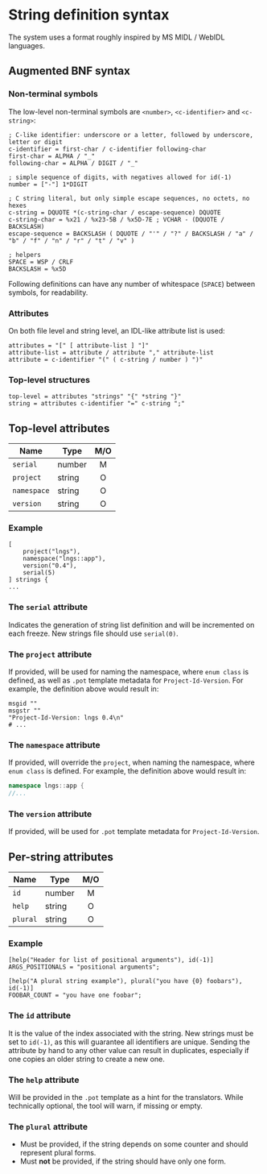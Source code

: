 # String definition syntax

The system uses a format roughly inspired by MS MIDL / WebIDL languages.

## Augmented BNF syntax

### Non-terminal symbols

The low-level non-terminal symbols are `<number>`, `<c-identifier>` and `<c-string>`:

```abnf
; C-like identifier: underscore or a letter, followed by underscore, letter or digit
c-identifier = first-char / c-identifier following-char
first-char = ALPHA / "_"
following-char = ALPHA / DIGIT / "_"

; simple sequence of digits, with negatives allowed for id(-1)
number = ["-"] 1*DIGIT

; C string literal, but only simple escape sequences, no octets, no hexes
c-string = DQUOTE *(c-string-char / escape-sequence) DQUOTE
c-string-char = %x21 / %x23-5B / %x5D-7E ; VCHAR - (DQUOTE / BACKSLASH)
escape-sequence = BACKSLASH ( DQUOTE / "'" / "?" / BACKSLASH / "a" / "b" / "f" / "n" / "r" / "t" / "v" )

; helpers
SPACE = WSP / CRLF
BACKSLASH = %x5D
```

Following definitions can have any number of whitespace (`SPACE`) between symbols, for readability.

### Attributes

On both file level and string level, an IDL-like attribute list is used:

```abnf
attributes = "[" [ attribute-list ] "]"
attribute-list = attribute / attribute "," attribute-list
attribute = c-identifier "(" ( c-string / number ) ")"
```

### Top-level structures

```abnf
top-level = attributes "strings" "{" *string "}"
string = attributes c-identifier "=" c-string ";"
```

## Top-level attributes

| Name | Type | M/O |
|------|------|:---:|
| `serial` | number | M |
| `project` | string | O |
| `namespace` | string | O |
| `version` | string | O |

### Example

```idl
[
    project("lngs"),
    namespace("lngs::app"),
    version("0.4"),
    serial(5)
] strings {
...
```

### The `serial` attribute

Indicates the generation of string list definition and will be incremented on each freeze. New strings file should use `serial(0)`.

### The `project` attribute

If provided, will be used for naming the namespace, where `enum class` is defined, as well as `.pot` template metadata for `Project-Id-Version`. For example, the definition above would result in:

```pot
msgid ""
msgstr ""
"Project-Id-Version: lngs 0.4\n"
# ...
```

### The `namespace` attribute

If provided, will override the `project`, when naming the namespace, where `enum class` is defined. For example, the definition above would result in:

```cxx
namespace lngs::app {
//...
```

### The `version` attribute

If provided, will be used for `.pot` template metadata for `Project-Id-Version`.


## Per-string attributes

| Name | Type | M/O | 
|------|------|:---:|
| `id` | number | M | 
| `help` | string | O |
| `plural` | string | O |  |

### Example

```idl
[help("Header for list of positional arguments"), id(-1)]
ARGS_POSITIONALS = "positional arguments";

[help("A plural string example"), plural("you have {0} foobars"), id(-1)]
FOOBAR_COUNT = "you have one foobar";
```

### The `id` attribute

It is the value of the index associated with the string. New strings must be set to `id(-1)`, as this will guarantee all identifiers are unique. Sending the attribute by hand to any other value can result in duplicates, especially if one copies an older string to create a new one.

### The `help` attribute

Will be provided in the `.pot` template as a hint for the translators. While technically optional, the tool will warn, if missing or empty.

### The `plural` attribute

- Must be provided, if the string depends on some counter and should represent plural forms.
- Must **not** be provided, if the string should have only one form.
